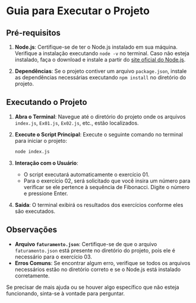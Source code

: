 # Guia para Executar o Projeto

## Pré-requisitos

1. **Node.js**: Certifique-se de ter o Node.js instalado em sua máquina. Verifique a instalação executando `node -v` no terminal. Caso não esteja instalado, faça o download e instale a partir do [site oficial do Node.js](https://nodejs.org/).

2. **Dependências**: Se o projeto contiver um arquivo `package.json`, instale as dependências necessárias executando `npm install` no diretório do projeto.

## Executando o Projeto

1. **Abra o Terminal**: Navegue até o diretório do projeto onde os arquivos `index.js`, `Ex01.js`, `Ex02.js`, etc., estão localizados.

2. **Execute o Script Principal**: Execute o seguinte comando no terminal para iniciar o projeto:

   ```bash
   node index.js
   ```

3. **Interação com o Usuário**:

   - O script executará automaticamente o exercício 01.
   - Para o exercício 02, será solicitado que você insira um número para verificar se ele pertence à sequência de Fibonacci. Digite o número e pressione Enter.

4. **Saída**: O terminal exibirá os resultados dos exercícios conforme eles são executados.

## Observações

- **Arquivo `faturamento.json`**: Certifique-se de que o arquivo `faturamento.json` está presente no diretório do projeto, pois ele é necessário para o exercício 03.
- **Erros Comuns**: Se encontrar algum erro, verifique se todos os arquivos necessários estão no diretório correto e se o Node.js está instalado corretamente.

Se precisar de mais ajuda ou se houver algo específico que não esteja funcionando, sinta-se à vontade para perguntar.
